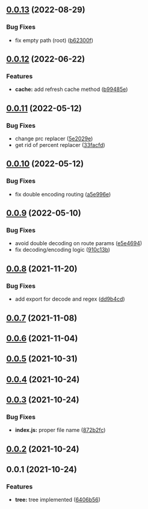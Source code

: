 ## [0.0.13](https://github.com/prostojs/router/compare/v0.0.12...v0.0.13) (2022-08-29)


### Bug Fixes

* fix empty path (root) ([b62300f](https://github.com/prostojs/router/commit/b62300fbbb5077d2c5b33b586948eabf3a9fa986))



## [0.0.12](https://github.com/prostojs/router/compare/v0.0.11...v0.0.12) (2022-06-22)


### Features

* **cache:** add refresh cache method ([b99485e](https://github.com/prostojs/router/commit/b99485ec74648f08e8d5a55bf67c3b79acbc9667))



## [0.0.11](https://github.com/prostojs/router/compare/v0.0.10...v0.0.11) (2022-05-12)


### Bug Fixes

* change prc replacer ([5e2029e](https://github.com/prostojs/router/commit/5e2029e0a8f803adfca582356c30b5b3fe5216ca))
* get rid of percent replacer ([33facfd](https://github.com/prostojs/router/commit/33facfdba574125c1bf77c6411eb39505dc759c1))



## [0.0.10](https://github.com/prostojs/router/compare/v0.0.9...v0.0.10) (2022-05-12)


### Bug Fixes

* fix double encoding routing ([a5e996e](https://github.com/prostojs/router/commit/a5e996e0d04410bf4d8520f8a8a6cb29cb5a42ea))



## [0.0.9](https://github.com/prostojs/router/compare/v0.0.8...v0.0.9) (2022-05-10)


### Bug Fixes

* avoid double decoding on route params ([e5e4694](https://github.com/prostojs/router/commit/e5e46940b0af2846a5d4464b243be7381fa4fe4d))
* fix decoding/encoding logic ([910c13b](https://github.com/prostojs/router/commit/910c13b037c753813dca04eac8007ef6ab983902))



## [0.0.8](https://github.com/prostojs/router/compare/v0.0.7...v0.0.8) (2021-11-20)


### Bug Fixes

* add export for decode and regex ([dd9b4cd](https://github.com/prostojs/router/commit/dd9b4cdfa69f16bfc3c9184d17f1661a52ab7921))



## [0.0.7](https://github.com/prostojs/router/compare/v0.0.6...v0.0.7) (2021-11-08)



## [0.0.6](https://github.com/prostojs/router/compare/v0.0.5...v0.0.6) (2021-11-04)



## [0.0.5](https://github.com/prostojs/router/compare/v0.0.4...v0.0.5) (2021-10-31)



## [0.0.4](https://github.com/prostojs/router/compare/v0.0.3...v0.0.4) (2021-10-24)



## [0.0.3](https://github.com/prostojs/router/compare/v0.0.2...v0.0.3) (2021-10-24)


### Bug Fixes

* **index.js:** proper file name ([872b2fc](https://github.com/prostojs/router/commit/872b2fc0fbce42780cd4a88862612a1b72e81ddd))



## [0.0.2](https://github.com/prostojs/router/compare/v0.0.1...v0.0.2) (2021-10-24)



## 0.0.1 (2021-10-24)


### Features

* **tree:** tree implemented ([6406b56](https://github.com/prostojs/router/commit/6406b563a34b0db6f02180d4d663d2cf6f863c01))



